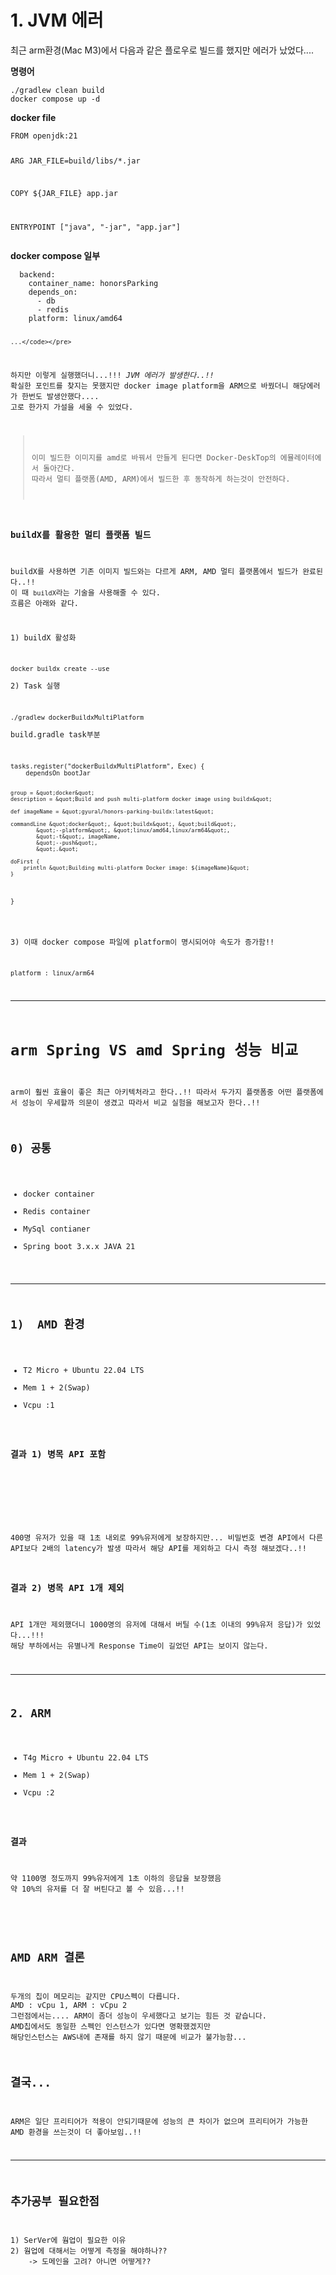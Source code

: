 <h1 id="1-jvm-에러">1. JVM 에러</h1>
<p>최근 arm환경(Mac M3)에서 다음과 같은 플로우로 빌드를 했지만 에러가 났었다....</p>
<p><strong>명령어</strong></p>
<pre><code class="language-bash">./gradlew clean build
docker compose up -d</code></pre>
<p><strong>docker file</strong></p>
<pre><code class="language-docker">FROM openjdk:21

ARG JAR_FILE=build/libs/*.jar

COPY ${JAR_FILE} app.jar

ENTRYPOINT [&quot;java&quot;, &quot;-jar&quot;, &quot;app.jar&quot;]</code></pre>
<p><strong>docker compose 일부</strong></p>
<pre><code class="language-yaml">  backend:
    container_name: honorsParking
    depends_on:
      - db
      - redis
    platform: linux/amd64

    ...</code></pre>
<p>하지만 이렇게 실행했더니...!!! <em>JVM 에러가 발생한다..!!</em>
확실한 포인트를 찾지는 못했지만 docker image platform을 ARM으로 바꿨더니 해당에러가 한번도 발생안했다....
고로 한가지 가설을 세울 수 있었다.</p>
<blockquote>
<p>이미 빌드한 이미지를 amd로 바꿔서 만들게 된다면 Docker-DeskTop의 에뮬레이터에서 돌아간다.
따라서 멀티 플랫폼(AMD, ARM)에서 빌드한 후 동작하게 하는것이 안전하다.</p>
</blockquote>
<h3 id="buildx를-활용한-멀티-플랫폼-빌드">buildX를 활용한 멀티 플랫폼 빌드</h3>
<p>buildX를 사용하면 기존 이미지 빌드와는 다르게 ARM, AMD 멀티 플랫폼에서 빌드가 완료된다..!!
이 때 <code>buildX</code>라는 기술을 사용해줄 수 있다.
흐름은 아래와 같다.</p>
<p>1) buildX 활성화</p>
<pre><code>docker buildx create --use</code></pre><p>2) Task 실행</p>
<pre><code>./gradlew dockerBuildxMultiPlatform</code></pre><p>build.gradle task부분</p>
<pre><code class="language-java">tasks.register(&quot;dockerBuildxMultiPlatform&quot;, Exec) {
    dependsOn bootJar

    group = &quot;docker&quot;
    description = &quot;Build and push multi-platform docker image using buildx&quot;

    def imageName = &quot;gyural/honors-parking-buildx:latest&quot;

    commandLine &quot;docker&quot;, &quot;buildx&quot;, &quot;build&quot;,
            &quot;--platform&quot;, &quot;linux/amd64,linux/arm64&quot;,
            &quot;-t&quot;, imageName,
            &quot;--push&quot;,
            &quot;.&quot;

    doFirst {
        println &quot;Building multi-platform Docker image: ${imageName}&quot;
    }
}</code></pre>
<p>3) 이때 docker compose 파일에 platform이 명시되어야 속도가 증가함!!</p>
<pre><code class="language-yaml">platform : linux/arm64</code></pre>
<hr />
<h1 id="arm-spring-vs-amd-spring-성능-비교">arm Spring VS amd Spring 성능 비교</h1>
<p>arm이 훨씬 효율이 좋은 최근 아키텍처라고 한다..!! 따라서 두가지 플랫폼중 어떤 플랫폼에서 성능이 우세할까 의문이 생겼고 따라서 비교 실험을 해보고자 한다..!!</p>
<h2 id="0-공통">0) 공통</h2>
<ul>
<li>docker container</li>
<li>Redis container</li>
<li>MySql contianer</li>
<li>Spring boot 3.x.x JAVA 21</li>
</ul>
<hr />
<h2 id="1--amd-환경">1)  AMD 환경</h2>
<ul>
<li>T2 Micro + Ubuntu 22.04 LTS</li>
<li>Mem 1 + 2(Swap)</li>
<li>Vcpu :1</li>
</ul>
<h3 id="결과-1-병목-api-포함">결과 1) 병목 API 포함</h3>
<p><img alt="" src="https://velog.velcdn.com/images/gyural/post/c8a5dd74-c920-4945-a20d-d65b466950a6/image.png" /></p>
<p><img alt="" src="https://velog.velcdn.com/images/gyural/post/0cf4b62f-ea18-4553-8592-fbfe02fb1384/image.png" /></p>
<p>400명 유저가 있을 때 1초 내외로 99%유저에게 보장하지만... 비밀번호 변경 API에서 다른 API보다 2배의 latency가 발생 따라서 해당 API를 제외하고 다시 측정 해보겠다..!!</p>
<h3 id="결과-2-병목-api-1개-제외">결과 2) 병목 API 1개 제외</h3>
<p>API 1개만 제외했더니 1000명의 유저에 대해서 버틸 수(1초 이내의 99%유저 응답)가 있었다...!!!
해당 부하에서는 유별나게 Response Time이 길었던 API는 보이지 않는다.
<img alt="" src="https://velog.velcdn.com/images/gyural/post/900c8817-00f5-46fe-9fba-371184f6e536/image.png" />
<img alt="" src="https://velog.velcdn.com/images/gyural/post/bf2250d5-91c6-47f9-897f-e0adac5c3ca4/image.png" /></p>
<hr />
<h2 id="2-arm">2. ARM</h2>
<ul>
<li>T4g Micro + Ubuntu 22.04 LTS</li>
<li>Mem 1 + 2(Swap)</li>
<li>Vcpu :2</li>
</ul>
<h3 id="결과">결과</h3>
<p>약 1100명 정도까지 99%유저에게 1초 이하의 응답을 보장했음
약 10%의 유저를 더 잘 버틴다고 볼 수 있음...!!</p>
<p><img alt="" src="https://velog.velcdn.com/images/gyural/post/4aae66b3-7d3c-45f1-bf96-98cc6f090498/image.png" />
<img alt="" src="https://velog.velcdn.com/images/gyural/post/270692a7-e25e-4a13-a0b3-8b62b2f3d83b/image.png" /></p>
<h2 id="amd-arm-결론">AMD ARM 결론</h2>
<p>두개의 칩이 메모리는 같지만 CPU스펙이 다릅니다.
AMD : vCpu 1, ARM : vCpu 2
그런점에서는.... ARM이 좀더 성능이 우세했다고 보기는 힘든 것 같습니다.
AMD칩에서도 동일한 스펙인 인스턴스가 있다면 명확했겠지만 
해당인스턴스는 AWS내에 존재를 하지 않기 때문에 비교가 불가능함...</p>
<h2 id="결국">결국...</h2>
<p>ARM은 일단 프리티어가 적용이 안되기때문에 성능의 큰 차이가 없으며 프리티어가 가능한 AMD 환경을 쓰는것이 더 좋아보임..!!</p>
<hr />
<h2 id="추가공부-필요한점">추가공부 필요한점</h2>
<p>1) SerVer에 웜업이 필요한 이유
2) 웜업에 대해서는 어떻게 측정을 해야하나??
    -&gt; 도메인을 고려? 아니면 어떻게??</p>